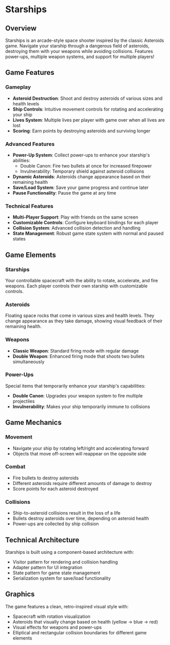 # Starships

## Overview
Starships is an arcade-style space shooter inspired by the classic Asteroids game. Navigate your starship through a dangerous field of asteroids, destroying them with your weapons while avoiding collisions. Features power-ups, multiple weapon systems, and support for multiple players!

## Game Features

### Gameplay
- **Asteroid Destruction**: Shoot and destroy asteroids of various sizes and health levels
- **Ship Controls**: Intuitive movement controls for rotating and accelerating your ship
- **Lives System**: Multiple lives per player with game over when all lives are lost
- **Scoring**: Earn points by destroying asteroids and surviving longer

### Advanced Features
- **Power-Up System**: Collect power-ups to enhance your starship's abilities:
  - Double Canon: Fire two bullets at once for increased firepower
  - Invulnerability: Temporary shield against asteroid collisions
- **Dynamic Asteroids**: Asteroids change appearance based on their remaining health
- **Save/Load System**: Save your game progress and continue later
- **Pause Functionality**: Pause the game at any time

### Technical Features
- **Multi-Player Support**: Play with friends on the same screen
- **Customizable Controls**: Configure keyboard bindings for each player
- **Collision System**: Advanced collision detection and handling
- **State Management**: Robust game state system with normal and paused states

## Game Elements

### Starships
Your controllable spacecraft with the ability to rotate, accelerate, and fire weapons. Each player controls their own starship with customizable controls.

### Asteroids
Floating space rocks that come in various sizes and health levels. They change appearance as they take damage, showing visual feedback of their remaining health.

### Weapons
- **Classic Weapon**: Standard firing mode with regular damage
- **Double Weapon**: Enhanced firing mode that shoots two bullets simultaneously

### Power-Ups
Special items that temporarily enhance your starship's capabilities:
- **Double Canon**: Upgrades your weapon system to fire multiple projectiles
- **Invulnerability**: Makes your ship temporarily immune to collisions

## Game Mechanics

### Movement
- Navigate your ship by rotating left/right and accelerating forward
- Objects that move off-screen will reappear on the opposite side

### Combat
- Fire bullets to destroy asteroids
- Different asteroids require different amounts of damage to destroy
- Score points for each asteroid destroyed

### Collisions
- Ship-to-asteroid collisions result in the loss of a life
- Bullets destroy asteroids over time, depending on asteroid health
- Power-ups are collected by ship collision

## Technical Architecture
Starships is built using a component-based architecture with:
- Visitor pattern for rendering and collision handling
- Adapter pattern for UI integration
- State pattern for game state management
- Serialization system for save/load functionality

## Graphics
The game features a clean, retro-inspired visual style with:
- Spacecraft with rotation visualization
- Asteroids that visually change based on health (yellow → blue → red)
- Visual effects for weapons and power-ups
- Elliptical and rectangular collision boundaries for different game elements
